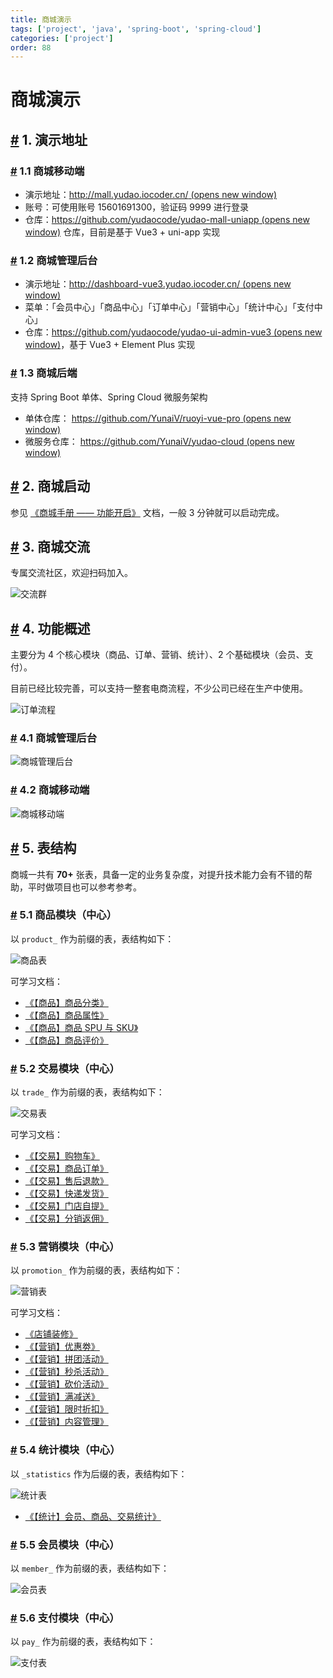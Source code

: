 ```yaml
---
title: 商城演示
tags: ['project', 'java', 'spring-boot', 'spring-cloud']
categories: ['project']
order: 88
---
```

# 商城演示

## [#](#_1-演示地址) 1. 演示地址

 ### [#](#_1-1-商城移动端) 1.1 商城移动端

 * 演示地址：[http://mall.yudao.iocoder.cn/  (opens new window)](http://mall.yudao.iocoder.cn/)
* 账号：可使用账号 15601691300，验证码 9999 进行登录
* 仓库：[https://github.com/yudaocode/yudao-mall-uniapp  (opens new window)](https://github.com/yudaocode/yudao-mall-uniapp) 仓库，目前是基于 Vue3 + uni-app 实现

 ### [#](#_1-2-商城管理后台) 1.2 商城管理后台

 * 演示地址：[http://dashboard-vue3.yudao.iocoder.cn/  (opens new window)](http://dashboard-vue3.yudao.iocoder.cn/)
* 菜单：「会员中心」「商品中心」「订单中心」「营销中心」「统计中心」「支付中心」
* 仓库：[https://github.com/yudaocode/yudao-ui-admin-vue3  (opens new window)](https://github.com/yudaocode/yudao-ui-admin-vue3)，基于 Vue3 + Element Plus 实现

 ### [#](#_1-3-商城后端) 1.3 商城后端

 支持 Spring Boot 单体、Spring Cloud 微服务架构

 * 单体仓库： [https://github.com/YunaiV/ruoyi-vue-pro  (opens new window)](https://github.com/YunaiV/ruoyi-vue-pro)
* 微服务仓库： [https://github.com/YunaiV/yudao-cloud  (opens new window)](https://github.com/YunaiV/yudao-cloud)

 ## [#](#_2-商城启动) 2. 商城启动

 参见 [《商城手册 —— 功能开启》](/mall/build/) 文档，一般 3 分钟就可以启动完成。

 ## [#](#_3-商城交流) 3. 商城交流

 专属交流社区，欢迎扫码加入。

 ![交流群](https://cloud.iocoder.cn/img/ad/zsxq_mall.png)

 ## [#](#_4-功能概述) 4. 功能概述

 主要分为 4 个核心模块（商品、订单、营销、统计）、2 个基础模块（会员、支付）。

 目前已经比较完善，可以支持一整套电商流程，不少公司已经在生产中使用。

 ![订单流程](https://cloud.iocoder.cn/img/%E5%95%86%E5%9F%8E%E6%89%8B%E5%86%8C/%E5%8A%9F%E8%83%BD%E6%BC%94%E7%A4%BA/%E8%AE%A2%E5%8D%95%E6%B5%81%E7%A8%8B.png)

 ### [#](#_4-1-商城管理后台) 4.1 商城管理后台

 ![商城管理后台](https://cloud.iocoder.cn/img/%E5%95%86%E5%9F%8E%E6%89%8B%E5%86%8C/%E5%8A%9F%E8%83%BD%E6%BC%94%E7%A4%BA/%E5%95%86%E5%9F%8E%E7%AE%A1%E7%90%86%E5%90%8E%E5%8F%B0.png)

 ### [#](#_4-2-商城移动端) 4.2 商城移动端

 ![商城移动端](https://cloud.iocoder.cn/img/%E5%95%86%E5%9F%8E%E6%89%8B%E5%86%8C/%E5%8A%9F%E8%83%BD%E6%BC%94%E7%A4%BA/%E5%95%86%E5%9F%8E%E7%A7%BB%E5%8A%A8%E7%AB%AF.png)

 ## [#](#_5-表结构) 5. 表结构

 商城一共有 **70+** 张表，具备一定的业务复杂度，对提升技术能力会有不错的帮助，平时做项目也可以参考参考。

 ### [#](#_5-1-商品模块-中心) 5.1 商品模块（中心）

 以 `product_` 作为前缀的表，表结构如下：

 ![商品表](https://cloud.iocoder.cn/img/%E5%95%86%E5%9F%8E%E6%89%8B%E5%86%8C/%E5%8A%9F%E8%83%BD%E6%BC%94%E7%A4%BA/%E5%95%86%E5%93%81%E8%A1%A8.png)

 可学习文档：

 * [《【商品】商品分类》](/mall/product-category/)
* [《【商品】商品属性》](/mall/product-property/)
* [《【商品】商品 SPU 与 SKU》](/mall/product-spu-sku/)
* [《【商品】商品评价》](/mall/product-comment/)

 ### [#](#_5-2-交易模块-中心) 5.2 交易模块（中心）

 以 `trade_` 作为前缀的表，表结构如下：

 ![交易表](https://cloud.iocoder.cn/img/%E5%95%86%E5%9F%8E%E6%89%8B%E5%86%8C/%E5%8A%9F%E8%83%BD%E6%BC%94%E7%A4%BA/%E4%BA%A4%E6%98%93%E8%A1%A8.png)

 可学习文档：

 * [《【交易】购物车》](/mall/trade-cart/)
* [《【交易】商品订单》](/mall/trade-order/)
* [《【交易】售后退款》](/mall/trade-aftersale/)
* [《【交易】快递发货》](/mall/trade-delivery-express/)
* [《【交易】门店自提》](/mall/trade-delivery-pickup/)
* [《【交易】分销返佣》](/mall/trade-brokerage/)

 ### [#](#_5-3-营销模块-中心) 5.3 营销模块（中心）

 以 `promotion_` 作为前缀的表，表结构如下：

 ![营销表](https://cloud.iocoder.cn/img/%E5%95%86%E5%9F%8E%E6%89%8B%E5%86%8C/%E5%8A%9F%E8%83%BD%E6%BC%94%E7%A4%BA/%E8%90%A5%E9%94%80%E8%A1%A8.png)

 可学习文档：

 * [《店铺装修》](/mall/diy/)
* [《【营销】优惠劵》](/mall/promotion-coupon/)
* [《【营销】拼团活动》](/mall/promotion-combination/)
* [《【营销】秒杀活动》](/mall/seckill-combination/)
* [《【营销】砍价活动》](/mall/seckill-bargain/)
* [《【营销】满减送》](/mall/promotion-record/)
* [《【营销】限时折扣》](/mall/promotion-discount/)
* [《【营销】内容管理》](/mall/promotion-content/)

 ### [#](#_5-4-统计模块-中心) 5.4 统计模块（中心）

 以 `_statistics` 作为后缀的表，表结构如下：

 ![统计表](https://cloud.iocoder.cn/img/%E5%95%86%E5%9F%8E%E6%89%8B%E5%86%8C/%E5%8A%9F%E8%83%BD%E6%BC%94%E7%A4%BA/%E7%BB%9F%E8%AE%A1%E8%A1%A8.png)

 * [《【统计】会员、商品、交易统计》](/mall/statistics/)

 ### [#](#_5-5-会员模块-中心) 5.5 会员模块（中心）

 以 `member_` 作为前缀的表，表结构如下：

 ![会员表](https://cloud.iocoder.cn/img/%E5%95%86%E5%9F%8E%E6%89%8B%E5%86%8C/%E5%8A%9F%E8%83%BD%E6%BC%94%E7%A4%BA/%E4%BC%9A%E5%91%98%E8%A1%A8.png)

 ### [#](#_5-6-支付模块-中心) 5.6 支付模块（中心）

 以 `pay_` 作为前缀的表，表结构如下：

 ![支付表](https://cloud.iocoder.cn/img/%E5%95%86%E5%9F%8E%E6%89%8B%E5%86%8C/%E5%8A%9F%E8%83%BD%E6%BC%94%E7%A4%BA/%E6%94%AF%E4%BB%98%E8%A1%A8.png)

